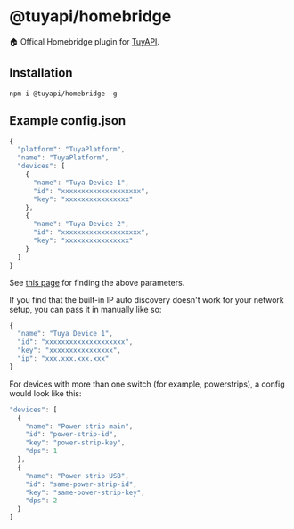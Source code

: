 # @tuyapi/homebridge
🏠 Offical Homebridge plugin for [TuyAPI](https://github.com/codetheweb/tuyapi).

## Installation

```
npm i @tuyapi/homebridge -g
```

## Example config.json

```javascript
{
  "platform": "TuyaPlatform",
  "name": "TuyaPlatform",
  "devices": [
    {
      "name": "Tuya Device 1",
      "id": "xxxxxxxxxxxxxxxxxxxx",
      "key": "xxxxxxxxxxxxxxxx"
    },
    {
      "name": "Tuya Device 2",
      "id": "xxxxxxxxxxxxxxxxxxxx",
      "key": "xxxxxxxxxxxxxxxx"
    }
  ]
}
```

See [this page](https://github.com/codetheweb/tuyapi/blob/master/docs/SETUP.md) for finding the above parameters.

If you find that the built-in IP auto discovery doesn't work for your network setup, you can pass it in manually like so:
```javascript
{
  "name": "Tuya Device 1",
  "id": "xxxxxxxxxxxxxxxxxxxx",
  "key": "xxxxxxxxxxxxxxxx",
  "ip": "xxx.xxx.xxx.xxx"
}
```

For devices with more than one switch (for example, powerstrips), a config would look like this:
```javascript
"devices": [
  {
    "name": "Power strip main",
    "id": "power-strip-id",
    "key": "power-strip-key",
    "dps": 1
  },
  {
    "name": "Power strip USB",
    "id": "same-power-strip-id",
    "key": "same-power-strip-key",
    "dps": 2
  }
]
```
